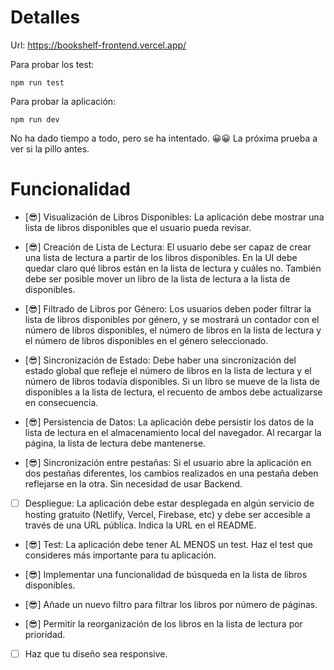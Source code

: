 # Detalles
Url: https://bookshelf-frontend.vercel.app/

Para probar los test:
```
npm run test
```
Para probar la aplicación:
```
npm run dev
```

No ha dado tiempo a todo, pero se ha intentado. 😀😀 La próxima prueba a ver si la pillo antes.
# Funcionalidad

- [😎] Visualización de Libros Disponibles: La aplicación debe mostrar una lista de libros disponibles que el usuario pueda revisar.

- [😎] Creación de Lista de Lectura: El usuario debe ser capaz de crear una lista de lectura a partir de los libros disponibles. En la UI debe quedar claro qué libros están en la lista de lectura y cuáles no. También debe ser posible mover un libro de la lista de lectura a la lista de disponibles.

- [😎] Filtrado de Libros por Género: Los usuarios deben poder filtrar la lista de libros disponibles por género, y se mostrará un contador con el número de libros disponibles, el número de libros en la lista de lectura y el número de libros disponibles en el género seleccionado.

- [😎] Sincronización de Estado: Debe haber una sincronización del estado global que refleje el número de libros en la lista de lectura y el número de libros todavía disponibles. Si un libro se mueve de la lista de disponibles a la lista de lectura, el recuento de ambos debe actualizarse en consecuencia.

- [😎] Persistencia de Datos: La aplicación debe persistir los datos de la lista de lectura en el almacenamiento local del navegador. Al recargar la página, la lista de lectura debe mantenerse.

- [😎] Sincronización entre pestañas: Si el usuario abre la aplicación en dos pestañas diferentes, los cambios realizados en una pestaña deben reflejarse en la otra. Sin necesidad de usar Backend.

- [ ] Despliegue: La aplicación debe estar desplegada en algún servicio de hosting gratuito (Netlify, Vercel, Firebase, etc) y debe ser accesible a través de una URL pública. Indica la URL en el README.

- [😎] Test: La aplicación debe tener AL MENOS un test. Haz el test que consideres más importante para tu aplicación.

- [😎] Implementar una funcionalidad de búsqueda en la lista de libros disponibles.

- [😎] Añade un nuevo filtro para filtrar los libros por número de páginas.

- [😎] Permitir la reorganización de los libros en la lista de lectura por prioridad.

- [ ] Haz que tu diseño sea responsive.